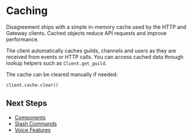 # Caching

Disagreement ships with a simple in-memory cache used by the HTTP and Gateway clients. Cached objects reduce API requests and improve performance.

The client automatically caches guilds, channels and users as they are received from events or HTTP calls. You can access cached data through lookup helpers such as `Client.get_guild`.

The cache can be cleared manually if needed:

```python
client.cache.clear()
```

## Next Steps

- [Components](using_components.md)
- [Slash Commands](slash_commands.md)
- [Voice Features](voice_features.md)

